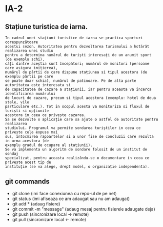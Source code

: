 # IA-2

## Stațiune turistica de iarna.

```
In cadrul unei stațiuni turistice de iarna se practica sporturi corespunzătoare
acestui sezon. Autoritatea pentru dezvoltarea turismului a hotărât realizarea unei studiu
pentru a determina numărul de turiști interesați de un anumit sport (de exemplu schi),
câți dintre aceștia sunt începători; numărul de monitori (persoane care asigura inițierea),
numărul de pârtii de care dispune stațiunea si tipul acestora (de exemplu pârtii pe care
se poate doar schia), numărul de patinoare. Pe de alta parte autoritatea este interesata si
de capacitatea de cazare a stațiunii, iar pentru aceasta va încerca identificarea numărului
de locuri de cazare, precum si tipul acestora (exemplu: hotel de doua stele, vile
particulare etc.). Tot in scopul acesta va monitoriza si fluxul de turiști si opțiunile
acestora in ceea ce privește cazarea.
Sa se dezvolte o aplicație care sa ajute o astfel de autoritate pentru realizarea
studiului. Programul va permite sondarea turiștilor in ceea ce privește cele expuse mai
sus, întocmirea rapoartelor si a unor fise de concluzii care rezulta in urma acestora (de
exemplu gradul de ocupare al stațiunii).
Se va implementa un algoritm de sondare folosit de un institut de sondaj
specializat, pentru aceasta realizându-se o documentare in ceea ce privește acest tip de
instituție (se va alege, drept model, o organizație independenta).
```

## git commands

* git clone <URL> (imi face conexiunea cu repo-ul de pe net)
* git status (imi afiseaza ce am adaugat sau nu am adaugat)
* git add * (adaug fisiere)
* git commit -m "message" (adaug mesaj pentru fisierele adaugate deja)
* git push (sincronizare local -> remote)
* git pull (sincronizare local <- remote)